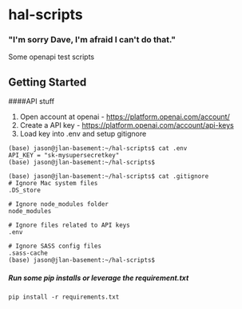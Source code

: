 # hal-scripts
### "I'm sorry Dave, I'm afraid I can't do that."  
Some openapi test scripts


## Getting Started

####API stuff

1. Open account at openai - https://platform.openai.com/account/
2. Create a API key - https://platform.openai.com/account/api-keys
3. Load key into .env and setup gitignore
```
(base) jason@jlan-basement:~/hal-scripts$ cat .env
API_KEY = "sk-mysupersecretkey"
(base) jason@jlan-basement:~/hal-scripts$

(base) jason@jlan-basement:~/hal-scripts$ cat .gitignore
# Ignore Mac system files
.DS_store

# Ignore node_modules folder
node_modules

# Ignore files related to API keys
.env

# Ignore SASS config files
.sass-cache
(base) jason@jlan-basement:~/hal-scripts$
```

##### Run some pip installs or leverage the requirement.txt
```
pip install -r requirements.txt
```
